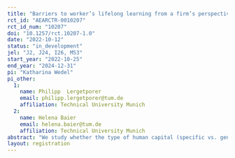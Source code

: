 ```yaml
---
title: "Barriers to worker’s lifelong learning from a firm’s perspective "
rct_id: "AEARCTR-0010207"
rct_id_num: "10207"
doi: "10.1257/rct.10207-1.0"
date: "2022-10-12"
status: "in_development"
jel: "J2, J24, I26, M53"
start_year: "2022-10-25"
end_year: "2024-12-31"
pi: "Katharina Wedel"
pi_other:
  1:
    name: Philipp  Lergetporer
    email: philipp.lergetporer@tum.de
    affiliation: Technical University Munich
  2:
    name: Helena Baier
    email: helena.baier@tum.de
    affiliation: Technical University Munich
abstract: "We study whether the type of human capital (specific vs. general) and the type of employee (unskilled vs. skilled) matter for managers’ decisions to approve lifelong learning opportunities for their employees in their company. For that purpose, we implement a vignette experiment among managers from small and medium-sized enterprises in Germany, who are presented with hypothetical scenarios involving fictitious employees. Respondents will be asked about their likelihood to allow this described employee to attend further training. The main objective is to understand obstacles to employees' additional training and lifelong learning activities within organizations."
layout: registration
---
```


